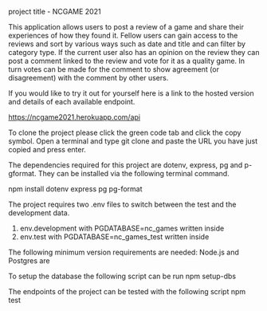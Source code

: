 project title - NCGAME 2021

This application allows users to post a review of a game and share their experiences of how they found it. Fellow users can gain access to the reviews and sort by various ways such as date and title and can filter by category type. If the current user also has an opinion on the review they can post a comment linked to the review and vote for it as a quality game. In turn votes can be made for the comment to show agreement (or disagreement) with the comment by other users.

If you would like to try it out for yourself here is a link to the hosted version and details of each available endpoint.

https://ncgame2021.herokuapp.com/api

To clone the project please click the green code tab and click the copy symbol.
Open a terminal and type git clone and paste the URL you have just copied and press enter.

The dependencies required for this project are dotenv, express, pg and p-gformat. They can be installed via the following terminal command.

npm install dotenv express pg pg-format

The project requires two .env files to switch between the test and the development data.

1. env.development with PGDATABASE=nc_games written inside
2. env.test with PGDATABASE=nc_games_test written inside

The following minimum version requirements are needed:
Node.js and Postgres are

To setup the database the following script can be run npm setup-dbs

The endpoints of the project can be tested with the following script npm test
